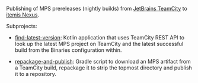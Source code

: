 Publishing of MPS prereleases (nightly builds) from [JetBrains TeamCity](https://teamcity.jetbrains.com)
to [itemis Nexus](https://artifacts.itemis.cloud).

Subprojects:

* [find-latest-version](find-latest-version): Kotlin application that uses TeamCity REST API to look up the latest MPS
  project on TeamCity and the latest successful build from the Binaries configuration within.

* [repackage-and-publish](repackage-and-publish): Gradle script to download an MPS artifact from a TeamCity build,
  repackage it to strip the topmost directory and publish it to a repository.
